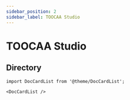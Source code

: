```yaml
---
sidebar_position: 2
sidebar_label: TOOCAA Studio
---
```


# TOOCAA Studio

## Directory

```mdx-code-block
import DocCardList from '@theme/DocCardList';

<DocCardList />
```

